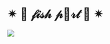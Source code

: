 # ✴  🎀  𝒻𝒾𝓈𝒽 𝓅🌺𝓇𝓉  🎀  ✴

  <img src="https://user-images.githubusercontent.com/96183163/201365560-b3ffc80f-7404-447d-b4f7-e3e56d191d28.png
" />
